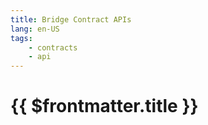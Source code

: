 ```yaml
---
title: Bridge Contract APIs
lang: en-US
tags:
    - contracts
    - api
---
```


# {{ $frontmatter.title }}

<TagInfo tag="api" />